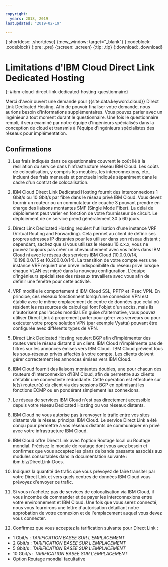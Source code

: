 ```yaml
---

copyright:
  years: 2018, 2019
lastupdated: "2019-02-19"

---
```


{:shortdesc: .shortdesc}
{:new_window: target="_blank"}
{:codeblock: .codeblock}
{:pre: .pre}
{:screen: .screen}
{:tip: .tip}
{:download: .download}

# Limitations d'IBM Cloud Direct Link Dedicated Hosting
{: #ibm-cloud-direct-link-dedicated-hosting-questionnaire}

Merci d'avoir ouvert une demande pour {{site.data.keyword.cloud}} Direct Link Dedicated Hosting. Afin de pouvoir finaliser votre demande, nous aurions besoin d'informations supplémentaires. Vous pouvez parler avec un ingénieur à tout moment durant le questionnaire. Une fois le questionnaire rempli, il sera examiné par notre équipe d'ingénieurs spécialisés dans la conception de cloud et transmis à l'équipe d'ingénieurs spécialistes des réseaux pour implémentation.

## Confirmations

1. Les frais indiqués dans ce questionnaire couvrent le coût lié à la résiliation du service dans l'infrastructure réseau IBM Cloud. Les coûts de colocalisation, y compris les meubles, les interconnexions, etc., incluent des frais mensuels et ponctuels indiqués séparément dans le cadre d'un contrat de colocalisation.

2. IBM Cloud Direct Link Dedicated Hosting fournit des interconnexions 1 Gbit/s ou 10 Gbit/s par fibre dans le réseau privé IBM Cloud. Vous devez fournir un routeur ou un commutateur de couche 3 pouvant prendre en charge des liaisons montantes SMF (Single Mode Fiber). La délai de déploiement peut varier en fonction de votre fournisseur de circuit. Le déploiement de ce service prend généralement 30 à 60 jours.

3. Direct Link Dedicated Hosting requiert l'utilisation d'une instance VRF (Virtual Routing and Forwarding). Cela permet au client de définir ses propres adresses IP distantes pour les utiliser dans son réseau distant ; cependant, sachez que si vous utilisez le réseau 10.x.x.x, vous ne pouvez toujours pas créer un chevauchement avec vos hôtes dans IBM Cloud ni avec le réseau des services IBM Cloud (10.0.0.0/14, 10.198.0.0/15 et 10.200.0.0/14). La transition de votre compte vers une instance VRF requiert une brève indisponibilité du réseau privé lorsque chaque VLAN est migré dans la nouveau configuration. L'équipe d'ingénieurs spécialistes des réseaux travaillera avec vous afin de définir une fenêtre pour cette activité.

4. VRF modifie le comportement d'IBM Cloud SSL, PPTP et IPsec VPN. En principe, ces réseaux fonctionnent lorsqu'une connexion VPN est établie avec le même emplacement de centre de données que celui où résident les ressources de calcul qui font l'objet d'un accès, mais ils n'autorisent pas l'accès mondial.  En guise d'alternative, vous pouvez utiliser Direct Link à proprement parler pour gérer vos serveurs ou pour exécuter votre propre solution VPN (par exemple Vyatta) pouvant être configurée avec différents types de VPN. 

5. Direct Link Dedicated Hosting requiert BGP afin d'implémenter des routes vers le réseau distant d'un client. IBM Cloud n'implémente pas de filtres sur les annonces émises vers IBM Cloud.  IBM Cloud prévient tous les sous-réseaux privés affectés à votre compte. Les clients doivent gérer correctement les annonces émises vers IBM Cloud.

6. IBM Cloud fournit des liaisons montantes doubles, une pour chacun des routeurs d'interconnexion d'IBM Cloud, afin de permettre aux clients d'établir une connectivité redondante. Cette opération est effectuée sur le(s) routeur(s) du client via des sessions BGP en optimisant les fonctions ECMP ou en pondérant simplement les connexions.

7. Le réseau de services IBM Cloud n'est pas directement accessible depuis votre réseau Dedicated Hosting ou vos réseaux distants.

8. IBM Cloud ne vous autorise pas à renvoyer le trafic entre vos sites distants via le réseau principal IBM Cloud. Le service Direct Link a été conçu pour permettre à vos réseaux distants de communiquer en privé avec votre infrastructure IBM Cloud.

9. IBM Cloud offre Direct Link avec l'option Routage local ou Routage mondial. Précisez le module de routage dont vous avez besoin et confirmez que vous acceptez les plans de bande passante associés aux modules consultables dans la documentation suivante : ibm.biz/DirectLink-Docs.

10. Indiquez la quantité de trafic que vous prévoyez de faire transiter par votre Direct Link et vers quels centres de données IBM Cloud vous prévoyez d'envoyer ce trafic.

11. Si vous n'achetez pas de services de colocalisation via IBM Cloud, il vous incombe de commander et de payer les interconnexions entre votre environnement et IBM Cloud. Une fois que vous serez connecté, nous vous fournirons une lettre d'autorisation détaillant notre approbation de votre connexion et de l'emplacement auquel vous devez vous connecter.

12. Confirmez que vous acceptez la tarification suivante pour Direct Link :
 * 1 Gbit/s : _TARIFICATION BASEE SUR L'EMPLACEMENT_ 
* 2 Gbit/s : _TARIFICATION BASEE SUR L'EMPLACEMENT_
* 5 Gbit/s : _TARIFICATION BASEE SUR L'EMPLACEMENT_
* 10 Gbit/s : _TARIFICATION BASEE SUR L'EMPLACEMENT_
* Option Routage mondial facultative

